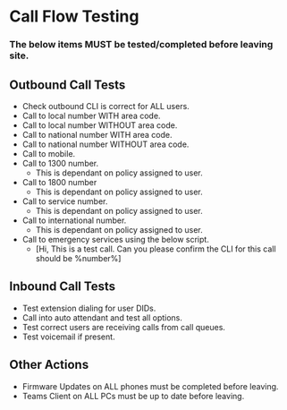 # Call Flow Testing
### The below items MUST be tested/completed before leaving site.

## Outbound Call Tests
- <i class="fas fa-square"></i> Check outbound CLI is correct for ALL users.
- <i class="fas fa-square"></i> Call to local number WITH area code.
- <i class="fas fa-square"></i> Call to local number WITHOUT area code.
- <i class="fas fa-square"></i> Call to national number WITH area code.
- <i class="fas fa-square"></i> Call to national number WITHOUT area code.
- <i class="fas fa-square"></i> Call to mobile.
- <i class="fas fa-square"></i> Call to 1300 number.
	- This is dependant on policy assigned to user.
- <i class="fas fa-square"></i> Call to 1800 number
	- This is dependant on policy assigned to user.
- <i class="fas fa-square"></i> Call to service number.
	- This is dependant on policy assigned to user.
- <i class="fas fa-square"></i> Call to international number.
	- This is dependant on policy assigned to user.
- <i class="fas fa-square"></i> Call to emergency services using the below script.
	- [Hi, This is a test call. Can you please confirm the CLI for this call should be %number%]
	
## Inbound Call Tests
- <i class="fas fa-square"></i> Test extension dialing for user DIDs.
- <i class="fas fa-square"></i> Call into auto attendant and test all options.
- <i class="fas fa-square"></i> Test correct users are receiving calls from call queues.
- <i class="fas fa-square"></i> Test voicemail if present.

## Other Actions
- <i class="fas fa-square"></i> Firmware Updates on ALL phones must be completed before leaving.
- <i class="fas fa-square"></i> Teams Client on ALL PCs must be up to date before leaving.
